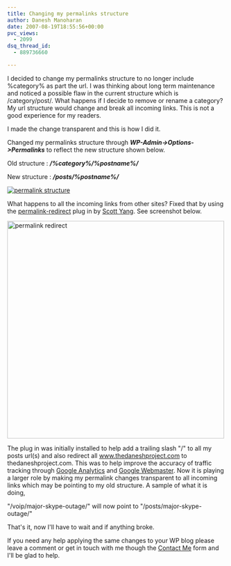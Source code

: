 ```yaml
---
title: Changing my permalinks structure
author: Danesh Manoharan
date: 2007-08-19T18:55:56+00:00
pvc_views:
  - 2099
dsq_thread_id:
  - 889736660

---
```

I decided to change my permalinks structure to no longer include %category% as part the url. I was thinking about long term maintenance and noticed a possible flaw in the current structure which is /category/post/. What happens if I decide to remove or rename a category? My url structure would change and break all incoming links. This is not a good experience for my readers.

I made the change transparent and this is how I did it.

Changed my permalinks structure through _**WP-Admin->Options->Permalinks**_ to reflect the new structure shown below.

Old structure : _**/%category%/%postname%/**_

New structure : _**/posts/%postname%/**_

[![permalink structure][1]][2]

What happens to all the incoming links from other sites? Fixed that by using the [permalink-redirect][3] plug in by [Scott Yang][4]. See screenshot below.

[<img src="/wp-content/uploads/2007/08/permalink-redirect.jpg" title="permalink redirect" alt="permalink redirect" width="500" />][5]

The plug in was initially installed to help add a trailing slash "/" to all my posts url(s) and also redirect all www.thedaneshproject.com to thedaneshproject.com. This was to help improve the accuracy of traffic tracking through [Google Analytics][6] and [Google Webmaster][7]. Now it is playing a larger role by making my permalink changes transparent to all incoming links which may be pointing to my old structure. A sample of what it is doing,

"/voip/major-skype-outage/" will now point to "/posts/major-skype-outage/"

That's it, now I'll have to wait and if anything broke.

If you need any help applying the same changes to your WP blog please leave a comment or get in touch with me though the [Contact Me][8] form and I'll be glad to help.

 [1]: /wp-content/uploads/2007/08/permalink-structure.jpg
 [2]: /wp-content/uploads/2007/08/permalink-structure.jpg "permalink structure"
 [3]: http://fucoder.com/code/permalink-redirect/
 [4]: http://scott.yang.id.au/
 [5]: /wp-content/uploads/2007/08/permalink-redirect.jpg "permalink redirect"
 [6]: http://www.google.com/url?sa=t&ct=res&cd=1&url=http%3A%2F%2Fwww.google.com%2Fanalytics%2F&ei=X4zIRrXoM5COgAPl7bDPBg&usg=AFQjCNFz3Lrd3h9xlat60IUur_H8rmADdw&sig2=ZXTu2Sb2qxBUXQztQD0f5Q
 [7]: http://www.google.com/url?sa=t&ct=res&cd=1&url=http%3A%2F%2Fwww.google.com%2Fwebmasters%2F&ei=c4zIRsKtBpXWgQOo8vXoBg&usg=AFQjCNHRdsvJbOWLCqMoLtM0kUyTiNOzdw&sig2=W4zAuqv-I55JYnfEIWrsUA
 [8]: /contact-me/